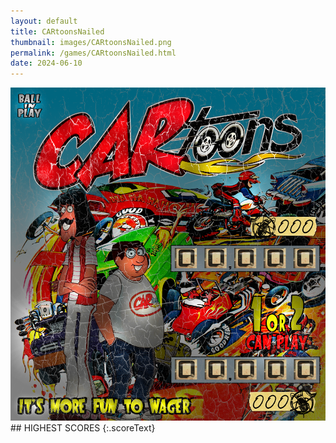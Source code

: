 ```yaml
---
layout: default
title: CARtoonsNailed
thumbnail: images/CARtoonsNailed.png
permalink: /games/CARtoonsNailed.html
date: 2024-06-10
---
```


<img src="../images/CARtoonsNailed.png" class="gameThumbnail img-fluid mx-auto align-middle">
## HIGHEST SCORES
{:.scoreText}

